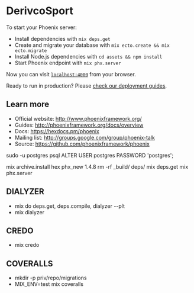 # DerivcoSport

To start your Phoenix server:

  * Install dependencies with `mix deps.get`
  * Create and migrate your database with `mix ecto.create && mix ecto.migrate`
  * Install Node.js dependencies with `cd assets && npm install`
  * Start Phoenix endpoint with `mix phx.server`

Now you can visit [`localhost:4000`](http://localhost:4000) from your browser.

Ready to run in production? Please [check our deployment guides](http://www.phoenixframework.org/docs/deployment).

## Learn more

  * Official website: http://www.phoenixframework.org/
  * Guides: http://phoenixframework.org/docs/overview
  * Docs: https://hexdocs.pm/phoenix
  * Mailing list: http://groups.google.com/group/phoenix-talk
  * Source: https://github.com/phoenixframework/phoenix


sudo -u postgres psql
ALTER USER postgres PASSWORD 'postgres';

mix archive.install hex phx_new 1.4.8
rm -rf _build/ deps/
mix deps.get
mix phx.server

## DIALYZER
 * mix do deps.get, deps.compile, dialyzer --plt
 * mix dialyzer
## CREDO
 * mix credo
## COVERALLS
 * mkdir -p priv/repo/migrations
 * MIX_ENV=test mix coveralls